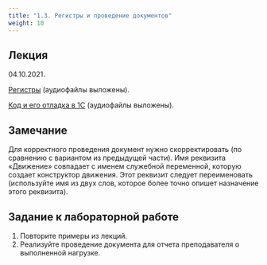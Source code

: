 ```yaml
---
title: "1.3. Регистры и проведение документов"
weight: 10
---
```


## Лекция

04.10.2021.

<a target="_blank" rel="noopener noreferrer" href="../slides/register.html">Регистры</a> (аудиофайлы выложены).

<a target="_blank" rel="noopener noreferrer" href="../slides/debug.html">Код и его отладка в 1C</a> (аудиофайлы выложены).

## Замечание

Для корректного проведения документ нужно скорректировать (по сравнению с вариантом из предыдущей части).
Имя реквизита «Движение» совпадает с именем служебной переменной, которую создает конструктор движения. 
Этот реквизит следует переименовать (используйте имя из двух слов, которое более точно опишет назначение этого реквизита).

## Задание к лабораторной работе

1. Повторите примеры из лекций.
2. Реализуйте проведение документа для отчета преподавателя о выполненной нагрузке.

